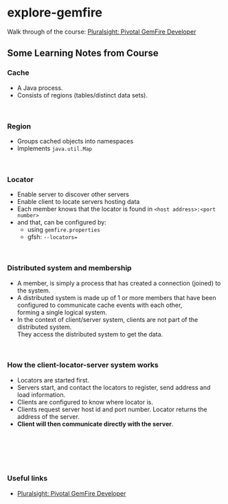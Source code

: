 # explore-gemfire
Walk through of the course: [Pluralsight: Pivotal GemFire Developer](https://www.pluralsight.com/courses/gemfire-developer-pivotal)

## Some Learning Notes from Course ##

### Cache ###
* A Java process. 
* Consists of regions (tables/distinct data sets).

&nbsp;

### Region ###
* Groups cached objects into namespaces
* Implements `java.util.Map`

&nbsp;

### Locator ###
* Enable server to discover other servers
* Enable client to locate servers hosting data
* Each member knows that the locator is found in `<host address>:<port number>`
* and that, can be configured by:
  * using `gemfire.properties`
  * gfsh: `--locators=`

&nbsp;

### Distributed system and membership ###
* A member, is simply a process that has created a connection (joined) to the system. 
* A distributed system is made up of 1 or more members that have been configured to communicate cache events with each other,   
  forming a single logical system. 
* In the context of client/server system, clients are not part of the distributed system.   
  They access the distributed system to get the data. 

&nbsp;

### How the client-locator-server system works ###
* Locators are started first. 
* Servers start, and contact the locators to register, send address and load information.
* Clients are configured to know where locator is.
* Clients request server host id and port number. Locator returns the address of the server. 
* **Client will then communicate directly with the server**. 

&nbsp;



&nbsp;
----
### Useful links ###
* [Pluralsight: Pivotal GemFire Developer](https://www.pluralsight.com/courses/gemfire-developer-pivotal)
